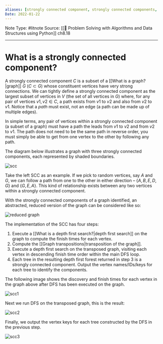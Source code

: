 ```yaml
---
aliases: [strongly connected component, strongly connected components, connected component]
Date: 2022-01-22
---
```

Note Type: #litnote
Source: [[📖 Problem Solving with Algorithms and Data Structures using Python]] ch8.18

---
# What is a strongly connected component?
A strongly connected component $C$ is a subset of a [[What is a graph?|graph]] $G$ ($C \subset G$) whose constituent vertices have very strong connections. We can tightly define a strongly connected component as the largest subset of vertices in $V$ (the set of all vertices in $G$) where, for any pair of vertices $v1, v2 \in C$, a path exists from $v1$ to $v2$ and also from $v2$ to $v1$. Notice that a *path* must exist, not an edge (a path can be made up of multiple edges).

In simple terms, any pair of vertices within a strongly connected component (a subset of a graph) must have a path the leads from $v1$ to $v2$ and from $v2$ to $v1$. The path does not need to be the same path in reverse order, you must simply be able to get from one vertex to the other by following any path.

The diagram below illustrates a graph with three strongly connected components, each represented by shaded boundaries.

![scc](https://runestone.academy/ns/books/published/pythonds/_images/scc1.png)

Take the left SCC as an example. If we pick to random vertices, say $A$ and $G$, we can follow a path from one to the other in either direction – $\{A, B, E, D, G\}$ and $\{G, E, A\}$. This kind of relationship exists between any two vertices within a strongly connected component.

With the strongly connected components of a graph identified, an abstracted, reduced version of the graph can be considered like so:

![reduced graph](https://runestone.academy/ns/books/published/pythonds/_images/scc2.png)

The implementation of the SCC has four steps:
1. Execute a [[What is a depth first search?|depth first search]] on the graph to compute the finish times for each vertex.
2. Compute the [[Graph transpositions|transposition of the graph]].
3. Execute a depth first search on the transposed graph, visiting each vertex in descending finish time order within the main DFS loop.
4. Each tree in the resulting depth first forest returned in step 3 is a strongly connected component. Output the vertex names/IDs/keys for each tree to identify the components.

The following image shows the discovery and finish times for each vertex in the graph above after DFS has been executed on the graph.

![scc1](https://runestone.academy/ns/books/published/pythonds/_images/scc1a.png)

Next we run DFS on the transposed graph, this is the result:

![scc2](https://runestone.academy/ns/books/published/pythonds/_images/scc1b.png)

Finally, we output the vertex keys for each tree constructed by the DFS in the previous step.

![scc3](https://runestone.academy/ns/books/published/pythonds/_images/sccforest.png)
